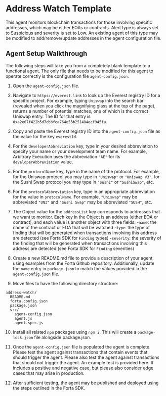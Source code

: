 # Address Watch Template

This agent monitors blockchain transactions for those involving specific addresses, which may be either EOAs or contracts.
Alert type is always set to Suspicious and severity is set to Low. An existing agent of this type may be modified to add/remove/update
addresses in the agent configuration file.

## Agent Setup Walkthrough

The following steps will take you from a completely blank template to a functional agent.  The only file that
needs to be modified for this agent to operate correctly is the configuration file `agent-config.json`.

1. Open the `agent-config.json` file.

2. Navigate to `https://everest.link` to look up the Everest registry ID for a specific project.  For example,
typing `Uniswap` into the search bar (revealed when you click the magnifying glass at the top of the page),
returns a number of potential matches, one of which is the correct Uniswap entry.  The ID for that entry is
`0xa2e07f422b5d7cbbfca764e53b251484ecf945fa`.

3. Copy and paste the Everest registry ID into the `agent-config.json` file as the value for the key `everestId`.

4. For the `developerAbbreviation` key, type in your desired abbreviation to specify your name or your development
team name.  For example, Arbitrary Execution uses the abbreviation `"AE"` for its `developerAbbreviation` value.

5. For the `protocolName` key, type in the name of the protocol.  For example, for the Uniswap protocol you may
type in `"Uniswap"` or `"Uniswap V3"`, for the Sushi Swap protocol you may type in `"Sushi"` or `"SushiSwap"`, etc.

6. For the `protocolAbbreviation` key, type in an appropriate abbreviation for the value in `protocolName`.  For
example, `"Uniswap"` may be abbreviated `"UNI"` and `"Sushi Swap"` may be abbreviated `"SUSH"`, etc.

7.  The Object value for the `addressList` key corresponds to addresses that we want to monitor.  Each
key in the Object is an address (either EOA or contract), and each value is another object with three fields:
  -`name`: the name of the contract or EOA that will be watched
  -`type`: the type of finding that will be generated when transactions involving this address are detected (see
  Forta SDK for `Finding` types)
  -`severity`: the severity of the finding that will be generated when transactions involving this address are
  detected (see Forta SDK for `Finding` severities)

8. Create a new README.md file to provide a description of your agent, using examples from the Forta Github
repository.  Additionally, update the `name` entry in `package.json` to match the values provided in the 
`agent-config.json` file.

9. Move files to have the following directory structure:
  ```
  address-watch/
    README.md
    forta.config.json
    package.json
    src/
      agent-config.json
      agent.js
      agent.spec.js
 ```

10. Install all related `npm` packages using `npm i`.  This will create a `package-lock.json` file alongside
package.json.

11. Once the `agent-config.json` file is populated the agent is complete.  Please test the agent against transactions
that contain events that should trigger the agent.  Please also test the agent against transactions that should
not trigger the agent.  An example test is provided here.  It includes a positive and negative case, but please also
consider edge cases that may arise in production.

12. After sufficient testing, the agent may be published and deployed using the steps outlined in the Forta SDK.
